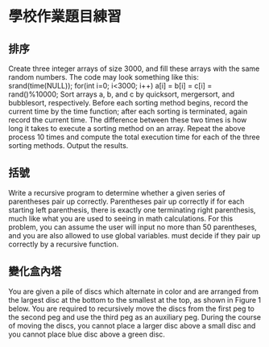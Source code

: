 # 學校作業題目練習

## 排序

Create three integer arrays of size 3000, and fill these arrays with the same random numbers. The code may look something like this: srand(time(NULL)); for(int i=0; i<3000; i++) a[i] = b[i] = c[i] = rand()%10000; Sort arrays a, b, and c by quicksort, mergersort, and bubblesort, respectively. Before each sorting method begins, record the current time by the time function; after each sorting is terminated, again record the current time. The difference between these two times is how long it takes to execute a sorting method on an array. Repeat the above process 10 times and compute the total execution time for each of the three sorting methods. Output the results.

## 括號

Write a recursive program to determine whether a given series of parentheses pair up correctly. Parentheses pair up correctly if for each starting left parenthesis, there is exactly one terminating right parenthesis, much like what you are used to seeing in math calculations. For this problem, you can assume the user will input no more than 50 parentheses, and you are also allowed to use global variables. must decide if they pair up correctly by a recursive function.

## 變化盒內塔

You are given a pile of discs which alternate in color and are arranged from the largest disc at the bottom to the smallest at the top, as shown in Figure 1 below. You are required to recursively move the discs from the first peg to the second peg and use the third peg as an auxiliary peg. During the course of moving the discs, you cannot place a larger disc above a small disc and you cannot place blue disc above a green disc.